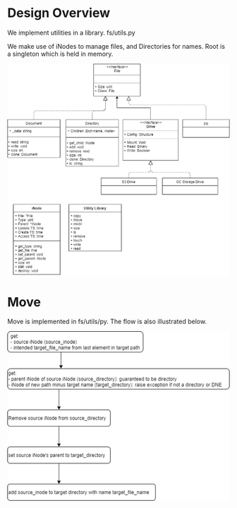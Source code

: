 # Design Overview

We implement utilities in a library.  fs/utils.py

We make use of iNodes to manage files, and Directories for names.  Root is a singleton which is held in memory.

![./images/ram_disk_uml.png](images/ram_disk_uml.png)

# Move 

Move is implemented in fs/utils/py.  The flow is also illustrated below.


![./images/Move_flow.png](images/Move_flow.png)
